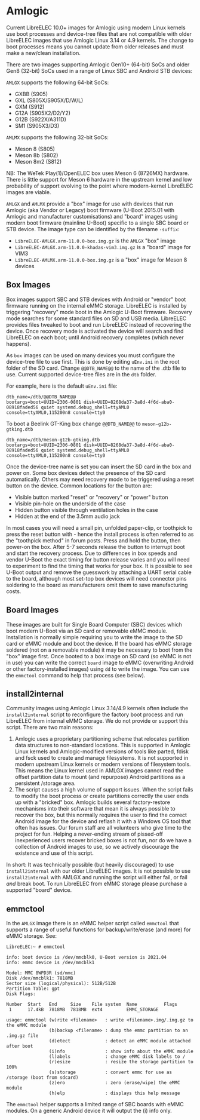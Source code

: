 # Amlogic

Current LibreELEC 10.0+ images for Amlogic using modern Linux kernels use boot processes and device-tree files that are not compatible with older LibreELEC images that use Amlogic Linux 3.14 or 4.9 kernels. The change to boot processes means you cannot update from older releases and must make a new/clean installation.

There are two images supporting Amlogic Gen10+ (64-bit) SoCs and older Gen8 (32-bit) SoCs used in a range of Linux SBC and Android STB devices:

`AMLGX` supports the following 64-bit SoCs:

* GXBB (S905)
* GXL (S805X/S905X/D/W/L)
* GXM (S912)
* G12A (S905X2/D2/Y2)
* G12B (S922X/A311D)
* SM1 (S905X3/D3)

`AMLMX` supports the following 32-bit SoCs:

* Meson 8 (S805)
* Meson 8b (S802)
* Meson 8m2 (S812)

NB: The WeTek Play(1)/OpenELEC box uses Meson 6 (8726MX) hardware. There is little support for Meson 6 hardware in the upstream kernel and low probability of support evolving to the point where modern-kernel LibreELEC images are viable.

`AMLGX` and `AMLMX` provide a "box" image for use with devices that run Amlogic (aka Vendor or Legacy) boot firmware (U-Boot 2015.01 with Amlogic and manufacturer customisations) and "board" images using modern boot firmware (mainline U-Boot) specific to a single SBC board or STB device. The image type can be identified by the filename `-suffix`:

* `LibreELEC-AMLGX.arm-11.0.0-box.img.gz` is the `AMLGX` "box" image
* `LibreELEC-AMLGX.arm-11.0.0-khadas-vim3.img.gz` is a "board" image for VIM3
* `LibreELEC-AMLMX.arm-11.0.0-box.img.gz` is a "box" image for Meson 8 devices

## Box Images

Box images support SBC and STB devices with Android or "vendor" boot firmware running on the internal eMMC storage. LibreELEC is installed by triggering "recovery" mode boot in the Amlogic U-Boot firmware. Recovery mode searches for some standard files on SD and USB media. LibreELEC provides files tweaked to boot and run LibreELEC instead of recovering the device. Once recovery mode is activated the device will search and find LibreELEC on each boot; until Android recovery completes (which never happens).

As `box` images can be used on many devices you must configure the device-tree file to use first. This is done by editing `uEnv.ini` in the root folder of the SD card. Change `@@DTB_NAME@@` to the name of the .dtb file to use. Current supported device-tree files are in the `dtb` folder.

For example, here is the default `uEnv.ini` file:

```
dtb_name=/dtb/@@DTB_NAME@@
bootargs=boot=UUID=2306-0801 disk=UUID=8268da37-3a8d-4f6d-aba0-08918faded56 quiet systemd.debug_shell=ttyAML0 console=ttyAML0,115200n8 console=tty0
```

To boot a Beelink GT-King box change `@@DTB_NAME@@` to `meson-g12b-gtking.dtb`

```
dtb_name=/dtb/meson-g12b-gtking.dtb
bootargs=boot=UUID=2306-0801 disk=UUID=8268da37-3a8d-4f6d-aba0-08918faded56 quiet systemd.debug_shell=ttyAML0 console=ttyAML0,115200n8 console=tty0
```

Once the device-tree name is set you can insert the SD card in the box and power on. Some box devices detect the presence of the SD card automatically. Others may need recovery mode to be triggered using a reset button on the device. Common locations for the button are:

* Visible button marked "reset" or "recovery" or "power" button
* Visible pin-hole on the underside of the case
* Hidden button visible through ventilation holes in the case
* Hidden at the end of the 3.5mm audio jack

In most cases you will need a small pin, unfolded paper-clip, or toothpick to press the reset button with - hence the install process is often referred to as the "toothpick method" in forum posts. Press and hold the button, then power-on the box. After 5-7 seconds release the button to interrupt boot and start the recovery process. Due to differences in box speeds and vendor U-Boot the exact timing for button release varies and you will need to experiment to find the timing that works for your box. It is possible to see U-Boot output and remove the guesswork by attaching a UART serial cable to the board, although most set-top box devices will need connector pins soldering to the board as manufacturers omit them to save manufacturing costs.

## Board Images

These images are built for Single Board Computer (SBC) devices which boot modern U-Boot via an SD card or removable eMMC module. Installation is normally simple requiring you to write the image to the SD card or eMMC module and boot the device. If the board has eMMC storage soldered (not on a removable module) it may be necessary to boot from the "box" image first. Once booted to a box image on SD card (so eMMC is not in use) you can write the correct `board` image to eMMC (overwriting Android or other factory-installed images) using `dd` to write the image. You can use the `emmctool` command to help that process (see below).

## install2internal

Community images using Amlogic Linux 3.14/4.9 kernels often include the `install2internal` script to reconfigure the factory boot process and run LibreELEC from internal eMMC storage. We do not provide or support this script. There are two main reasons:

1. Amlogic uses a proprietary partitioning scheme that relocates partition data structures to non-standard locations. This is supported in Amlogic Linux kernels and Amlogic-modified versions of tools like parted, fdisk and fsck used to create and manage filesystems. It is not supported in modern upstream Linux kernels or modern versions of filesystem tools. This means the Linux kernel used in AMLGX images cannot read the offset partition data to mount (and repurpose) Android partitions as a persistent /storage area.
2. The script causes a high volume of support issues. When the script fails to modify the boot process or create partitions correctly the user ends up with a "bricked" box. Amlogic builds several factory-restore mechanisms into their software that mean it is always possible to recover the box, but this normally requires the user to find the correct Android image for the device and reflash it with a Windows OS tool that often has issues. Our forum staff are all volunteers who give time to the project for fun. Helping a never-ending stream of pissed-off inexperienced users recover bricked boxes is not fun, nor do we have a collection of Android images to use, so we actively discourage the existence and use of this script.

In short: It was technically possible (but heavily discouraged) to use `install2internal` with our older LibreELEC images. It is not possible to use `install2internal` with AMLGX and running the script will either fail, or fail _and_ break boot. To run LibreELEC from eMMC storage please purchase a supported "board" device.

## emmctool

In the `AMLGX` image there is an eMMC helper script called `emmctool` that supports a range of useful functions for backup/write/erase (and more) for eMMC storage. See:

```
LibreELEC:~ # emmctool 

info: boot device is /dev/mmcblk0, U-Boot version is 2021.04
info: emmc device is /dev/mmcblk1

Model: MMC 8WPD3R (sd/mmc)
Disk /dev/mmcblk1: 7818MB
Sector size (logical/physical): 512B/512B
Partition Table: gpt
Disk Flags: 

Number  Start   End     Size    File system  Name          Flags
 1      17.4kB  7818MB  7818MB  ext4         EMMC_STORAGE

usage: emmctool (w)rite <filename>   : write <filename>.img/.img.gz to the eMMC module
                (b)backup <filename> : dump the emmc partition to an .img.gz file
                (d)etect             : detect an eMMC module attached after boot
                (i)nfo               : show info about the eMMC module
                (l)abels             : change eMMC disk labels to /
                (r)esize             : resize the storage partition to 100%
                (s)storage           : convert emmc for use as /storage (boot from sdcard)
                (z)ero               : zero (erase/wipe) the eMMC module
                (h)elp               : displays this help message
```

The `emmctool` helper supports a limited range of SBC boards with eMMC modules. On a generic Android device it will output the (i) info only.
